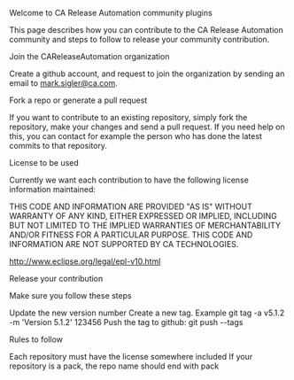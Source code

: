 Welcome to CA Release Automation community plugins

This page describes how you can contribute to the CA Release Automation community and steps to follow to release your community contribution.

Join the CAReleaseAutomation organization

Create a github account, and request to join the organization by sending an email to mark.sigler@ca.com.

Fork a repo or generate a pull request

If you want to contribute to an existing repository, simply fork the repository, make your changes and send a pull request. If you need help on this, you can contact for example the person who has done the latest commits to that repository.

License to be used

Currently we want each contribution to have the following license information maintained:

THIS CODE AND INFORMATION ARE PROVIDED "AS IS" WITHOUT WARRANTY OF ANY KIND, EITHER EXPRESSED OR IMPLIED, INCLUDING BUT NOT LIMITED TO THE IMPLIED WARRANTIES OF MERCHANTABILITY AND/OR FITNESS FOR A PARTICULAR PURPOSE. THIS CODE AND INFORMATION ARE NOT SUPPORTED BY CA TECHNOLOGIES.

http://www.eclipse.org/legal/epl-v10.html

Release your contribution

Make sure you follow these steps

Update the new version number
Create a new tag. Example git tag -a v5.1.2 -m 'Version 5.1.2' 123456
Push the tag to github: git push --tags

Rules to follow

Each repository must have the license somewhere included
If your repository is a pack, the repo name should end with pack
